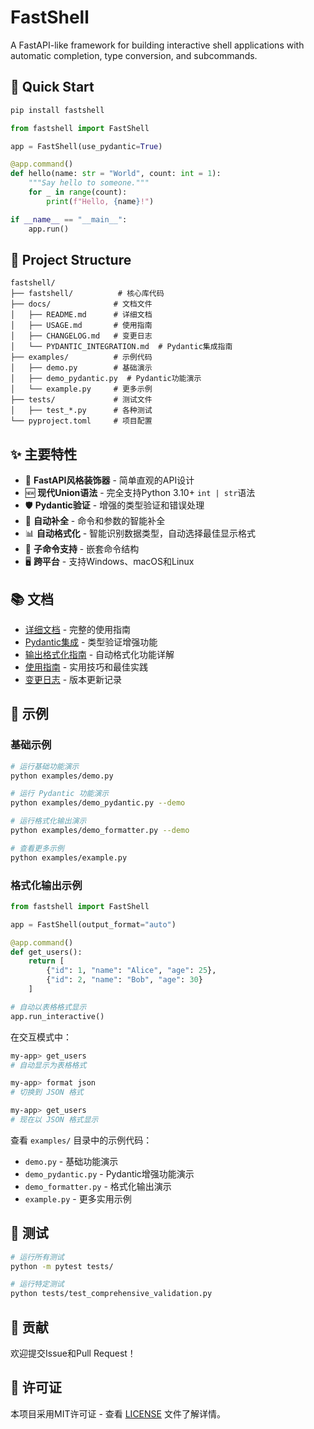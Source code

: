# FastShell

A FastAPI-like framework for building interactive shell applications with automatic completion, type conversion, and subcommands.

## 🚀 Quick Start

```bash
pip install fastshell
```

```python
from fastshell import FastShell

app = FastShell(use_pydantic=True)

@app.command()
def hello(name: str = "World", count: int = 1):
    """Say hello to someone."""
    for _ in range(count):
        print(f"Hello, {name}!")

if __name__ == "__main__":
    app.run()
```

## 📁 Project Structure

```
fastshell/
├── fastshell/          # 核心库代码
├── docs/              # 文档文件
│   ├── README.md      # 详细文档
│   ├── USAGE.md       # 使用指南
│   ├── CHANGELOG.md   # 变更日志
│   └── PYDANTIC_INTEGRATION.md  # Pydantic集成指南
├── examples/          # 示例代码
│   ├── demo.py        # 基础演示
│   ├── demo_pydantic.py  # Pydantic功能演示
│   └── example.py     # 更多示例
├── tests/             # 测试文件
│   ├── test_*.py      # 各种测试
└── pyproject.toml     # 项目配置
```

## ✨ 主要特性

- 🚀 **FastAPI风格装饰器** - 简单直观的API设计
- 🆕 **现代Union语法** - 完全支持Python 3.10+ `int | str`语法
- 🛡️ **Pydantic验证** - 增强的类型验证和错误处理
- 🔧 **自动补全** - 命令和参数的智能补全
- 📊 **自动格式化** - 智能识别数据类型，自动选择最佳显示格式
- 🌳 **子命令支持** - 嵌套命令结构
- 🖥️ **跨平台** - 支持Windows、macOS和Linux

## 📚 文档

- [详细文档](docs/README.md) - 完整的使用指南
- [Pydantic集成](docs/PYDANTIC_INTEGRATION.md) - 类型验证增强功能
- [输出格式化指南](docs/FORMATTING.md) - 自动格式化功能详解
- [使用指南](docs/USAGE.md) - 实用技巧和最佳实践
- [变更日志](docs/CHANGELOG.md) - 版本更新记录

## 🎯 示例

### 基础示例

```bash
# 运行基础功能演示
python examples/demo.py

# 运行 Pydantic 功能演示
python examples/demo_pydantic.py --demo

# 运行格式化输出演示
python examples/demo_formatter.py --demo

# 查看更多示例
python examples/example.py
```

### 格式化输出示例

```python
from fastshell import FastShell

app = FastShell(output_format="auto")

@app.command()
def get_users():
    return [
        {"id": 1, "name": "Alice", "age": 25},
        {"id": 2, "name": "Bob", "age": 30}
    ]

# 自动以表格格式显示
app.run_interactive()
```

在交互模式中：
```bash
my-app> get_users
# 自动显示为表格格式

my-app> format json
# 切换到 JSON 格式

my-app> get_users
# 现在以 JSON 格式显示
```

查看 `examples/` 目录中的示例代码：

- `demo.py` - 基础功能演示
- `demo_pydantic.py` - Pydantic增强功能演示
- `demo_formatter.py` - 格式化输出演示
- `example.py` - 更多实用示例

## 🧪 测试

```bash
# 运行所有测试
python -m pytest tests/

# 运行特定测试
python tests/test_comprehensive_validation.py
```

## 🤝 贡献

欢迎提交Issue和Pull Request！

## 📄 许可证

本项目采用MIT许可证 - 查看 [LICENSE](LICENSE) 文件了解详情。